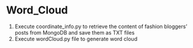 # Word_Cloud
1. Execute coordinate_info.py to retrieve the content of fashion bloggers’ posts from MongoDB and save them as TXT files
2. Execute wordCloud.py file to generate word cloud
